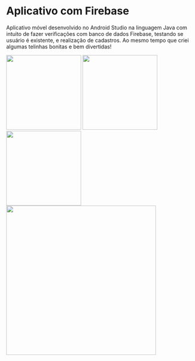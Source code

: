 # Aplicativo com Firebase
Aplicativo móvel desenvolvido no Android Studio na linguagem Java com intuito de fazer verificações com banco de dados Firebase, testando se usuário é existente, e realização de cadastros. Ao mesmo tempo que criei algumas telinhas bonitas e bem divertidas!


 <img src="https://user-images.githubusercontent.com/101990417/201191616-9a0a3941-9db5-400b-8182-7b9d00d9c9f1.jpeg" width="200px" />
 <img src="https://user-images.githubusercontent.com/101990417/201191627-576af50a-2194-456c-b71f-6ffb552c7cb6.jpeg" width="200px" />
 <img src="https://user-images.githubusercontent.com/101990417/201191636-cb8f8fbe-191a-46e6-b15c-31ba03ccdee3.jpeg" width="200px" />
 <img src="https://user-images.githubusercontent.com/101990417/201191648-5eff531e-c36c-424c-ab98-909af2d94ebd.png" width="400px" />

